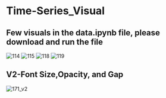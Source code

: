 # Time-Series_Visual

<h2>Few visuals in the data.ipynb file, please download and run the file</h2> 

![114](https://user-images.githubusercontent.com/103221687/204632078-a305da3c-d56a-4873-8d32-5d89a123b060.png)
![115](https://user-images.githubusercontent.com/103221687/204632084-07642e59-a843-4e65-9a78-b6e83d31e875.png)
![118](https://user-images.githubusercontent.com/103221687/204632101-24a917a2-2d4f-4f4e-adfb-1848521eb15d.png)
![119](https://user-images.githubusercontent.com/103221687/204632114-71aebf8b-ca28-4023-a0a1-67c67d9a7e50.png)

<h2>V2-Font Size,Opacity, and Gap </h2>

![171_v2](https://user-images.githubusercontent.com/103221687/204706773-780bca06-63d2-4f75-ad2e-1135f647f275.png)

